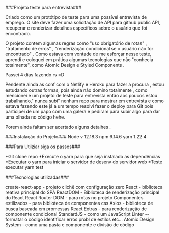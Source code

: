 ###Projeto teste para entrevista###

Criado como um protótipo de teste para uma possível entrevista de emprego. O site deve fazer uma solicitação de API para github public API, recuperar e renderizar detalhes específicos sobre o usuário que foi encontrado.

O projeto contem algumas regras como "uso obrigatório de rotas" , "tratamento de erros" , "renderização condicional se o usuário não for encontrado" . Como estava com vontade de me esforçar nesse teste, aprendi e coloquei em prática algumas tecnologias que não "conhecia totalmente", como Atomic Design e Styled Components .

Passei 4 dias fazendo rs =D

Pendente ainda as conf com o Netlify e Heroku para fazer a procura , estou estudando outras formas, pois ainda não domino totalmente , como mencionei é um projeto de teste para entrevista então aos poucos estou trabalhando," nunca subi" nenhum repo para mostrar em entrevista e como estava fazendo este já a um tempo resolvi fazer o deploy para Git pois participei de um papo com uma galera e pediram para subir algo para dar uma olhada no código hehe.

Porem ainda faltam ser acertado alguns detalhes .

###Instalação do Projeto### Node v 12.18.3 npm 6.14.6 yarn 1.22.4

###Para Utilziar siga os passos###

*Git clone repo
*Execute o yarn para que seja instalado as dependências *Executar o yarn para iniciar o servidor de desenv do servidor web
*Teste executar yarn test

###Tecnologias utilizadas###

create-react-app - projeto clichê com configuração zero React - biblioteca reativa principal do SPA ReactDOM - Biblioteca de renderização principal do React React Router DOM - para rotas no projeto Componentes estilizados - para biblioteca de componentes css Axios - biblioteca de busca baseada em promessas React Extras - para renderização de componente condicional StandardJS - como um JavaScript Linter -- formatar o código identificar erros probl de estilos etc... Atomic Design System - como uma pasta e componente e divisão de código
